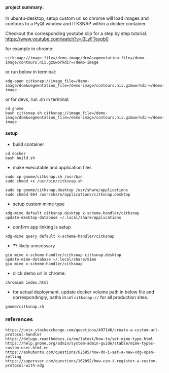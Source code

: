 
#### project summary:

In ubuntu-desktop, setup custom uri so chrome will load images and contours to a PyQt window and ITKSNAP within a docker container.

Checkout the corresponding youtube clip for a step by step tutorial.
https://www.youtube.com/watch?v=l3LyFTeypb0


for example in chrome:

```
citksnap://image_file=/demo-image/dcm&segmentation_file=/demo-image/contours.nii.gz&workdir=/demo-image
```

or run below in terminal:

```
xdg-open citksnap://image_file=/demo-image/dcm&segmentation_file=/demo-image/contours.nii.gz&workdir=/demo-image
```

or for devs, run .sh in terminal:

```
cd gnome
bash citksnap.sh citksnap://image_file=/demo-image/dcm&segmentation_file=/demo-image/contours.nii.gz&workdir=/demo-image
```

#### setup


+ build container

```
cd docker
bash build.sh
```

+ make executable and application files

```
sudo cp gnome/citksnap.sh /usr/bin
sudo chmod +x /usr/bin/citksnap.sh

sudo cp gnome/citksnap.desktop /usr/share/applications
sudo chmod 664 /usr/share/applications/citksnap.desktop

```

+ setup custom mime type

```
xdg-mime default citksnap.desktop x-scheme-handler/citksnap
update-desktop-database ~/.local/share/applications
```

+ confirm app linking is setup

```
xdg-mime query default x-scheme-handler/citksnap
```

+ ?? likely unecessary
```
gio mime x-scheme-handler/citksnap citksnap.desktop
update-mime-database ~/.local/share/mime
gio mime x-scheme-handler/citksnap 
```

+ click demo url in chrome:

```
chromium index.html
```

+ for actual deployment, update docker volume path in below file and correspondingly, paths in uri `citksnap://` for all production sites.

```
gnome/citksnap.sh
```




### references

```
https://unix.stackexchange.com/questions/497146/create-a-custom-url-protocol-handler
https://deluge.readthedocs.io/en/latest/how-to/set-mime-type.html
https://help.gnome.org/admin/system-admin-guide/stable/mime-types-custom-user.html.en
https://askubuntu.com/questions/62585/how-do-i-set-a-new-xdg-open-setting
https://superuser.com/questions/162092/how-can-i-register-a-custom-protocol-with-xdg
```


